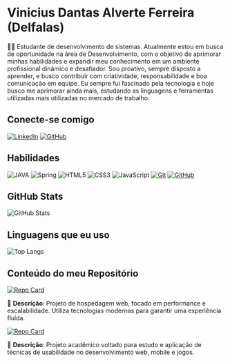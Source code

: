 # Vinicius Dantas Alverte Ferreira (Delfalas)
👨‍💻 Estudante de desenvolvimento de sistemas. Atualmente estou em busca de oportunidade na área de Desenvolvimento, com o objetivo de aprimorar minhas habilidades e expandir meu conhecimento em um ambiente profissional dinâmico e desafiador. Sou proativo, sempre disposto a aprender, e busco contribuir com criatividade, responsabilidade e boa comunicação em equipe. Eu sempre fui fascinado pela tecnologia e hoje busco me aprimorar ainda mais, estudando as linguagens e ferramentas utilizadas mais utilizadas no mercado de trabalho.
## Conecte-se comigo
[![LinkedIn](https://img.shields.io/badge/LinkedIn-0077B5?style=for-the-badge&logo=linkedin&logoColor=white)](https://www.linkedin.com/in/vinicius-dantas-alverte-ferreira/)
[![GitHub](https://img.shields.io/badge/GitHub-000?style=for-the-badge&logo=github&logoColor=0E76A8)](https://github.com/Delfalas)
## Habilidades
![JAVA](https://img.shields.io/badge/Java-0D1117?style=for-the-badge&logo=Java&logoColor=yellow)
![Spring](https://img.shields.io/badge/spring-%236DB33F.svg?style=for-the-badge&logo=spring&logoColor=white)
![HTML5](https://img.shields.io/badge/HTML-E34F26?style=for-the-badge&logo=html5&logoColor=white)
![CSS3](https://img.shields.io/badge/CSS-1572B6?style=for-the-badge&logo=css3&logoColor=white)
![JavaScript](https://img.shields.io/badge/JavaScript-F7DF1E?style=for-the-badge&logo=javascript&logoColor=black)
[![Git](https://img.shields.io/badge/Git-000?style=for-the-badge&logo=git&logoColor=E94D5F)](https://git-scm.com/doc)
[![GitHub](https://img.shields.io/badge/GitHub-000?style=for-the-badge&logo=github&logoColor=30A3DC)](https://docs.github.com/)



## GitHub Stats
![GitHub Stats](https://github-readme-stats.vercel.app/api?username=Delfalas&theme=transparent&bg_color=000&border_color=30A3DC&show_icons=true&icon_color=30A3DC&title_color=E94D5F&text_color=FFF&hide=stars)
## Linguagens que eu uso
![Top Langs](https://github-readme-stats-git-masterrstaa-rickstaa.vercel.app/api/top-langs/?username=Delfalas&layout=compact&bg_color=000&border_color=30A3DC&title_color=E94D5F&text_color=FFF)

## Conteúdo do meu Repositório
[![Repo Card](https://github-readme-stats.vercel.app/api/pin/?username=Delfalas&repo=vD-Host&bg_color=000&border_color=30A3DC&show_icons=true&icon_color=30A3DC&title_color=E94D5F&text_color=FFF)](https://github.com/Delfalas/vD-Host)

📌 **Descrição**: Projeto de hospedagem web, focado em performance e escalabilidade. Utiliza tecnologias modernas para garantir uma experiência fluída.

[![Repo Card](https://github-readme-stats.vercel.app/api/pin/?username=Delfalas&repo=Projeto-A3-Usabilidade-e-Desenvolvimento-Web-Mobile-e-Jogos&bg_color=000&border_color=30A3DC&show_icons=true&icon_color=30A3DC&title_color=E94D5F&text_color=FFF)](https://github.com/Delfalas/Projeto-A3-Usabilidade-e-Desenvolvimento-Web-Mobile-e-Jogos)

📌 **Descrição**: Projeto acadêmico voltado para estudo e aplicação de técnicas de usabilidade no desenvolvimento web, mobile e jogos.

